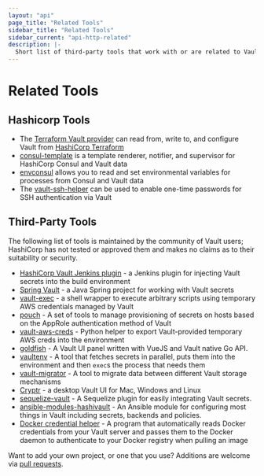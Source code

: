 ```yaml
---
layout: "api"
page_title: "Related Tools"
sidebar_title: "Related Tools"
sidebar_current: "api-http-related"
description: |-
  Short list of third-party tools that work with or are related to Vault.
---
```


# Related Tools

## Hashicorp Tools

* The [Terraform Vault provider](https://www.terraform.io/docs/providers/vault/index.html) can read from, write to, and configure Vault from [HashiCorp Terraform](https://www.terraform.io/)
* [consul-template](https://github.com/hashicorp/consul-template) is a template renderer, notifier, and supervisor for HashiCorp Consul and Vault data
* [envconsul](https://github.com/hashicorp/envconsul) allows you to read and set environmental variables for processes from Consul and Vault data
* The [vault-ssh-helper](https://github.com/hashicorp/vault-ssh-helper) can be used to enable one-time passwords for SSH authentication via Vault

## Third-Party Tools

The following list of tools is maintained by the community of Vault users; HashiCorp has not tested or approved them and makes no claims as to their suitability or security.

* [HashiCorp Vault Jenkins plugin](https://plugins.jenkins.io/hashicorp-vault-plugin) - a Jenkins plugin for injecting Vault secrets into the build environment
* [Spring Vault](http://projects.spring.io/spring-vault/) - a Java Spring project for working with Vault secrets
* [vault-exec](https://github.com/kmanning/vault_exec) - a shell wrapper to execute arbitrary scripts using temporary AWS credentials managed by Vault
* [pouch](https://github.com/tuenti/pouch) - A set of tools to manage provisioning of secrets on hosts based on the AppRole authentication method of Vault
* [vault-aws-creds](https://github.com/jantman/vault-aws-creds) - Python helper to export Vault-provided temporary AWS creds into the environment
* [goldfish](https://github.com/Caiyeon/goldfish) - A Vault UI panel written with VueJS and Vault native Go API.
* [vaultenv](https://github.com/channable/vaultenv) - A tool that fetches secrets in parallel, puts them into the environment and then `exec`s the process that needs them
* [vault-migrator](https://github.com/nebtex/vault-migrator) - A tool to migrate data between different Vault storage mechanisms
* [Cryptr](https://github.com/adobe/cryptr) - a desktop Vault UI for Mac, Windows and Linux
* [sequelize-vault](https://github.com/linyows/sequelize-vault) - A Sequelize plugin for easily integrating Vault secrets.
* [ansible-modules-hashivault](https://github.com/TerryHowe/ansible-modules-hashivault) - An Ansible module for configuring most things in Vault including secrets, backends and policies.
* [Docker credential helper](https://github.com/morningconsult/docker-credential-vault-login) - A program that automatically reads Docker credentials from your Vault server and passes them to the Docker daemon to authenticate to your Docker registry when pulling an image

Want to add your own project, or one that you use? Additions are welcome via [pull requests](https://github.com/hashicorp/vault/blob/master/website/source/api/relatedtools.html.md).
